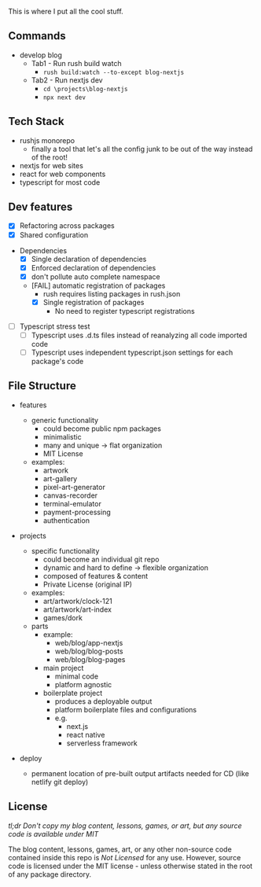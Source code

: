 This is where I put all the cool stuff.

## Commands

- develop blog
  - Tab1 - Run rush build watch
    - `rush build:watch --to-except blog-nextjs`
  - Tab2 - Run nextjs dev
    - `cd \projects\blog-nextjs`
    - `npx next dev`

## Tech Stack

- rushjs monorepo
  - finally a tool that let's all the config junk to be out of the way instead of the root!
- nextjs for web sites
- react for web components
- typescript for most code

## Dev features

- [x] Refactoring across packages
- [x] Shared configuration
- Dependencies
  - [x] Single declaration of dependencies
  - [x] Enforced declaration of dependencies
  - [x] don't pollute auto complete namespace
  - [FAIL] automatic registration of packages
    - rush requires listing packages in rush.json
    - [x] Single registration of packages
      - No need to register typescript registrations
- [ ] Typescript stress test
  - [ ] Typescript uses .d.ts files instead of reanalyzing all code imported code
  - [ ] Typescript uses independent typescript.json settings for each package's code

## File Structure

- features

  - generic functionality
    - could become public npm packages
    - minimalistic
    - many and unique -> flat organization
    - MIT License
  - examples:
    - artwork
    - art-gallery
    - pixel-art-generator
    - canvas-recorder
    - terminal-emulator
    - payment-processing
    - authentication

- projects

  - specific functionality
    - could become an individual git repo
    - dynamic and hard to define -> flexible organization
    - composed of features & content
    - Private License (original IP)
  - examples:
    - art/artwork/clock-121
    - art/artwork/art-index
    - games/dork
  - parts
    - example:
      - web/blog/app-nextjs
      - web/blog/blog-posts
      - web/blog/blog-pages
    - main project
      - minimal code
      - platform agnostic
    - boilerplate project
      - produces a deployable output
      - platform boilerplate files and configurations
      - e.g.
        - next.js
        - react native
        - serverless framework

- deploy

  - permanent location of pre-built output artifacts needed for CD (like netlify git deploy)

## License

_tl;dr Don't copy my blog content, lessons, games, or art, but any source code is available under MIT_

The blog content, lessons, games, art, or any other non-source code contained inside this repo is _Not Licensed_ for any use. However, source code is licensed under the MIT license - unless otherwise stated in the root of any package directory.
